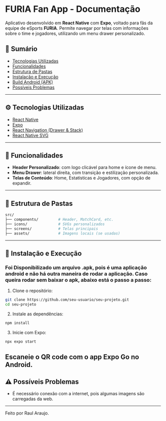 # FURIA Fan App - Documentação

Aplicativo desenvolvido em **React Native** com **Expo**, voltado para fãs da equipe de eSports **FURIA**. Permite navegar por telas com informações sobre o time e jogadores, utilizando um menu drawer personalizado.

## 📄 Sumário

* [Tecnologias Utilizadas](#tecnologias-utilizadas)
* [Funcionalidades](#funcionalidades)
* [Estrutura de Pastas](#estrutura-de-pastas)
* [Instalação e Execução](#instalação-e-execução)
* [Build Android (APK)](#build-android-apk)
* [Possíveis Problemas](#possiveis-problemas)

---

## ⚙️ Tecnologias Utilizadas

* [React Native](https://reactnative.dev/)
* [Expo](https://expo.dev/)
* [React Navigation (Drawer & Stack)](https://reactnavigation.org/)
* [React Native SVG](https://github.com/software-mansion/react-native-svg)

---

## 🔧 Funcionalidades

* **Header Personalizado**: com logo clicável para home e ícone de menu.
* **Menu Drawer**: lateral direita, com transição e estilização personalizada.
* **Telas de Conteúdo**: Home, Estatísticas e Jogadores, com opção de expandir.

---

## 📂 Estrutura de Pastas

```bash
src/
├── components/         # Header, MatchCard, etc.
├── icons/              # SVGs personalizados
├── screens/            # Telas principais
├── assets/             # Imagens locais (se usadas)
```

---

## 🚀 Instalação e Execução

### Foi Disponibilizado um arquivo .apk, pois é uma aplicação android e não há outra maneira de rodar a aplicação. Caso queira rodar sem baixar o apk, abaixo está o passo a passo:

1. Clone o repositório:

```bash
git clone https://github.com/seu-usuario/seu-projeto.git
cd seu-projeto
```

2. Instale as dependências:

```bash
npm install
```

3. Inicie com Expo:

```bash
npx expo start
```

Escaneie o QR code com o app **Expo Go** no Android.
---

## ⚠️ Possíveis Problemas

* É necessário conexão com a internet, pois algumas imagens são carregadas da web.

---

Feito por Raul Araujo.

